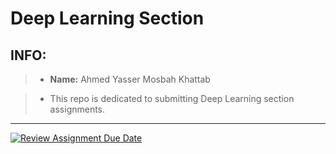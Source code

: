 # Deep Learning Section

## INFO:
> - **Name:** Ahmed Yasser Mosbah Khattab

> - This repo is dedicated to submitting Deep Learning section assignments.

---

[![Review Assignment Due Date](https://classroom.github.com/assets/deadline-readme-button-22041afd0340ce965d47ae6ef1cefeee28c7c493a6346c4f15d667ab976d596c.svg)](https://classroom.github.com/a/p3wnxopy)
